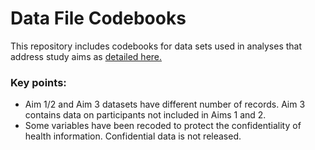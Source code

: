 # Data File Codebooks 
This repository includes codebooks for data sets used in analyses that address study aims as [detailed here.](https://github.com/Carolina-Hysterectomy-Cohort/Welcome-to-CHC/blob/main/README.md)
### Key points: <br>
- Aim 1/2 and Aim 3 datasets have different number of records. Aim 3 contains data on participants not included in Aims 1 and 2. <br>
- Some variables have been recoded to protect the confidentiality of  health information. Confidential data is not released. <br>
